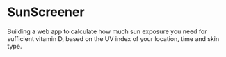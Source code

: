 # SunScreener
Building a web app to calculate how much sun exposure you need for sufficient vitamin D, based on the UV index of your location, time and skin type.
